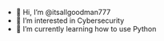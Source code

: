 - 👋 Hi, I’m @itsallgoodman777
- 👀 I’m interested in Cybersecurity
- 🌱 I’m currently learning how to use Python

<!---
itsallgoodman777/itsallgoodman777 is a ✨ special ✨ repository because its `README.md` (this file) appears on your GitHub profile.
You can click the Preview link to take a look at your changes.
--->
